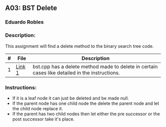 ## A03: BST Delete
### Eduardo Robles
### Description: 

This assignment will find a delete method to the binary search tree code.

|  #  |  File  |  Description  |
| :---: | ---------------- | -------------------------------------------------- |
|  1  |  [Link 1](A03.cpp)  |  bst.cpp has a delete method made to delete in certain cases like detailed in the instructions.  |

### Instructions:

- If it is a leaf node it can just be deleted and be made null. 
- If the parent node has one child node the delete the parent node and let the child node replace it.
- If the parent has two child nodes then let either the pre successor or the post successor take it's place.
